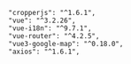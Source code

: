     "cropperjs": "^1.6.1",
    "vue": "^3.2.26",
    "vue-i18n": "^9.7.1",
    "vue-router": "^4.2.5",
    "vue3-google-map": "^0.18.0",
    "axios": "^1.6.1",